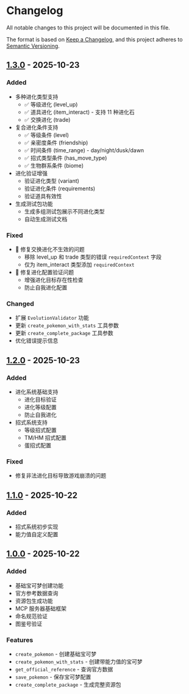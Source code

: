 # Changelog

All notable changes to this project will be documented in this file.

The format is based on [Keep a Changelog](https://keepachangelog.com/en/1.0.0/),
and this project adheres to [Semantic Versioning](https://semver.org/spec/v2.0.0.html).

## [1.3.0] - 2025-10-23

### Added
- 多种进化类型支持
  - ✅ 等级进化 (level_up)
  - ✅ 道具进化 (item_interact) - 支持 11 种进化石
  - ✅ 交换进化 (trade)
- 复合进化条件支持
  - ✅ 等级条件 (level)
  - ✅ 亲密度条件 (friendship)
  - ✅ 时间条件 (time_range) - day/night/dusk/dawn
  - ✅ 招式类型条件 (has_move_type)
  - ✅ 生物群系条件 (biome)
- 进化验证增强
  - 验证进化类型 (variant)
  - 验证进化条件 (requirements)
  - 验证道具有效性
- 生成测试包功能
  - 生成多组测试包展示不同进化类型
  - 自动生成测试文档

### Fixed
- 🐛 修复交换进化不生效的问题
  - 移除 level_up 和 trade 类型的错误 `requiredContext` 字段
  - 仅为 item_interact 类型添加 `requiredContext`
- 🐛 修复进化配置验证问题
  - 增强进化目标存在性检查
  - 防止自我进化配置

### Changed
- 扩展 `EvolutionValidator` 功能
- 更新 `create_pokemon_with_stats` 工具参数
- 更新 `create_complete_package` 工具参数
- 优化错误提示信息

## [1.2.0] - 2025-10-23

### Added
- 进化系统基础支持
  - 进化目标验证
  - 进化等级配置
  - 防止自我进化
- 招式系统支持
  - 等级招式配置
  - TM/HM 招式配置
  - 蛋招式配置

### Fixed
- 修复非法进化目标导致游戏崩溃的问题

## [1.1.0] - 2025-10-22

### Added
- 招式系统初步实现
- 能力值自定义配置

## [1.0.0] - 2025-10-22

### Added
- 基础宝可梦创建功能
- 官方参考数据查询
- 资源包生成功能
- MCP 服务器基础框架
- 命名规范验证
- 图鉴号验证

### Features
- `create_pokemon` - 创建基础宝可梦
- `create_pokemon_with_stats` - 创建带能力值的宝可梦
- `get_official_reference` - 查询官方数据
- `save_pokemon` - 保存宝可梦配置
- `create_complete_package` - 生成完整资源包

[1.3.0]: https://github.com/JX-YL/cobblemon-mcp-server/releases/tag/v1.3.0
[1.2.0]: https://github.com/JX-YL/cobblemon-mcp-server/releases/tag/v1.2.0
[1.1.0]: https://github.com/JX-YL/cobblemon-mcp-server/releases/tag/v1.1.0
[1.0.0]: https://github.com/JX-YL/cobblemon-mcp-server/releases/tag/v1.0.0
